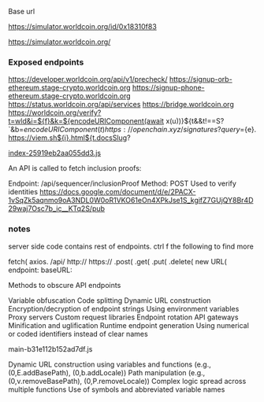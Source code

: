 Base url

https://simulator.worldcoin.org/id/0x18310f83

https://simulator.worldcoin.org/


### Exposed endpoints

https://developer.worldcoin.org/api/v1/precheck/
https://signup-orb-ethereum.stage-crypto.worldcoin.org
https://signup-phone-ethereum.stage-crypto.worldcoin.org
https://status.worldcoin.org/api/services
https://bridge.worldcoin.org
https://worldcoin.org/verify?t=wld&i=${f}&k=${encodeURIComponent(await x(u))}${t&&t!==S?`&b=${encodeURIComponent(t)}
https://openchain.xyz/signatures?query=${e}.
https://viem.sh${i}.html${t.docsSlug?



[index-25919eb2aa055dd3.js](https://docs.google.com/document/d/e/2PACX-1vSqZk5aqnmo9oA3NDL0W0oR1VKO61eOn4XPkJse1S_kgifZ7GUjQY8Br4D29waj7Osc7b_ic__KTq2S/pub)



An API is called to fetch inclusion proofs:

Endpoint: /api/sequencer/inclusionProof
Method: POST
Used to verify identities
https://docs.google.com/document/d/e/2PACX-1vSqZk5aqnmo9oA3NDL0W0oR1VKO61eOn4XPkJse1S_kgifZ7GUjQY8Br4D29waj7Osc7b_ic__KTq2S/pub


### notes

server side code contains rest of endpoints. ctrl f the following to find more 


fetch(
axios.
/api/
http://
https://
.post(
.get(
.put(
.delete(
new URL(
endpoint:
baseURL:




Methods to obscure API endpoints

Variable obfuscation
Code splitting
Dynamic URL construction
Encryption/decryption of endpoint strings
Using environment variables
Proxy servers
Custom request libraries
Endpoint rotation
API gateways
Minification and uglification
Runtime endpoint generation
Using numerical or coded identifiers instead of clear names





main-b31e112b152ad7df.js

Dynamic URL construction using variables and functions (e.g., (0,E.addBasePath), (0,b.addLocale))
Path manipulation (e.g., (0,v.removeBasePath), (0,P.removeLocale))
Complex logic spread across multiple functions
Use of symbols and abbreviated variable names
